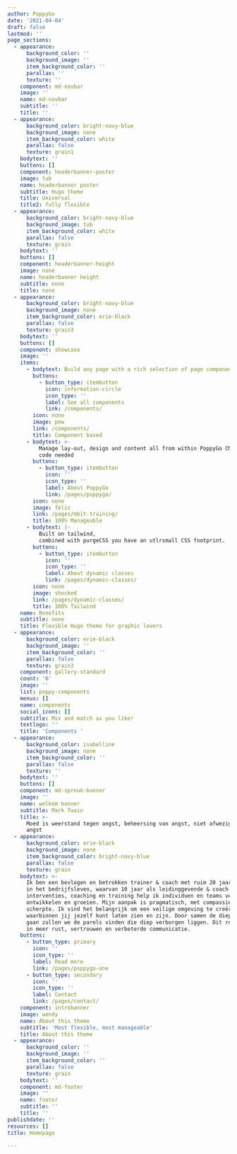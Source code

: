 ```yaml
---
author: PoppyGo
date: '2021-04-04'
draft: false
lastmod: ''
page_sections:
  - appearance:
      background_color: ''
      background_image: ''
      item_background_color: ''
      parallax: ''
      texture: ''
    component: md-navbar
    image: ''
    name: md-navbar
    subtitle: ''
    title: ''
  - appearance:
      background_color: bright-navy-blue
      background_image: none
      item_background_color: white
      parallax: false
      texture: grain1
    bodytext: ''
    buttons: []
    component: headerbanner-poster
    image: tub
    name: headerbanner poster
    subtitle: Hugo theme
    title: Universal
    title2: fully flexible
  - appearance:
      background_color: bright-navy-blue
      background_image: tub
      item_background_color: white
      parallax: false
      texture: grain
    bodytext: ''
    buttons: []
    component: headerbanner-height
    image: none
    name: headerbanner height
    subtitle: none
    title: none
  - appearance:
      background_color: bright-navy-blue
      background_image: none
      item_background_color: erie-black
      parallax: false
      texture: grain3
    bodytext: ''
    buttons: []
    component: showcase
    image: ''
    items:
      - bodytext: Build any page with a rich selection of page components
        buttons:
          - button_type: itembutton
            icon: information-circle
            icon_type: ''
            label: See all components
            link: /components/
        icon: none
        image: pew
        link: /components/
        title: Component based
      - bodytext: >-
          Manage lay-out, design and content all from within PoppyGo CMS. No
          code needed
        buttons:
          - button_type: itembutton
            icon: ''
            icon_type: ''
            label: About PoppyGo
            link: /pages/poppygo/
        icon: none
        image: felic
        link: /pages/mbit-training/
        title: 100% Manageable
      - bodytext: |-
          Built on tailwind,
          combined with purgeCSS you have an utlrsmall CSS footprint.
        buttons:
          - button_type: itembutton
            icon: ''
            icon_type: ''
            label: About dynamic classes
            link: /pages/dynamic-classes/
        icon: none
        image: shocked
        link: /pages/dynamic-classes/
        title: 100% Tailwind
    name: Benefits
    subtitle: none
    title: Flexible Hugo theme for graphic lovers
  - appearance:
      background_color: erie-black
      background_image: ''
      item_background_color: ''
      parallax: false
      texture: grain3
    component: gallery-standard
    count: '6'
    image: ''
    list: poppy-components
    menus: []
    name: components
    social_icons: []
    subtitle: Mix and match as you like!
    textlogo: ''
    title: 'Components '
  - appearance:
      background_color: isabelline
      background_image: none
      item_background_color: ''
      parallax: false
      texture: ''
    bodytext: ''
    buttons: []
    component: md-spreuk-banner
    image: ''
    name: welkom banner
    subtitle: Mark Twain
    title: >-
      Moed is weerstand tegen angst, beheersing van angst, niet afwezigheid van
      angst
  - appearance:
      background_color: erie-black
      background_image: none
      item_background_color: bright-navy-blue
      parallax: false
      texture: grain
    bodytext: >-
      Ik ben een bevlogen en betrokken trainer & coach met ruim 20 jaar ervaring
      in het bedrijfsleven, waarvan 10 jaar als leidinggevende & coach. Met mijn
      interventies, coaching en training help ik individuen en teams verder te
      ontwikkelen en groeien. Mijn aanpak is pragmatisch, met compassie en
      scherpte. Ik vind het belangrijk om een veilige omgeving te creëren
      waarbinnen jij jezelf kunt laten zien en zijn. Door samen de diepte in te
      gaan zullen we de parels vinden die diep verborgen liggen. Dit resulteert
      in meer rust, vertrouwen en verbeterde communicatie.
    buttons:
      - button_type: primary
        icon: ''
        icon_type: ''
        label: Read more
        link: /pages/poppygo-one
      - button_type: secondary
        icon: ''
        icon_type: ''
        label: Contact
        link: /pages/contact/
    component: introbanner
    image: wendy
    name: About this theme
    subtitle: 'Most flexible, most manageable'
    title: About this theme
  - appearance:
      background_color: ''
      background_image: ''
      item_background_color: ''
      parallax: false
      texture: grain
    bodytext: ''
    component: md-footer
    image: ''
    name: footer
    subtitle: ''
    title: ''
publishdate: ''
resources: []
title: Homepage

---
```

